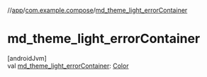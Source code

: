 //[app](../../index.md)/[com.example.compose](index.md)/[md_theme_light_errorContainer](md_theme_light_error-container.md)

# md_theme_light_errorContainer

[androidJvm]\
val [md_theme_light_errorContainer](md_theme_light_error-container.md): [Color](https://developer.android.com/reference/kotlin/androidx/compose/ui/graphics/Color.html)
